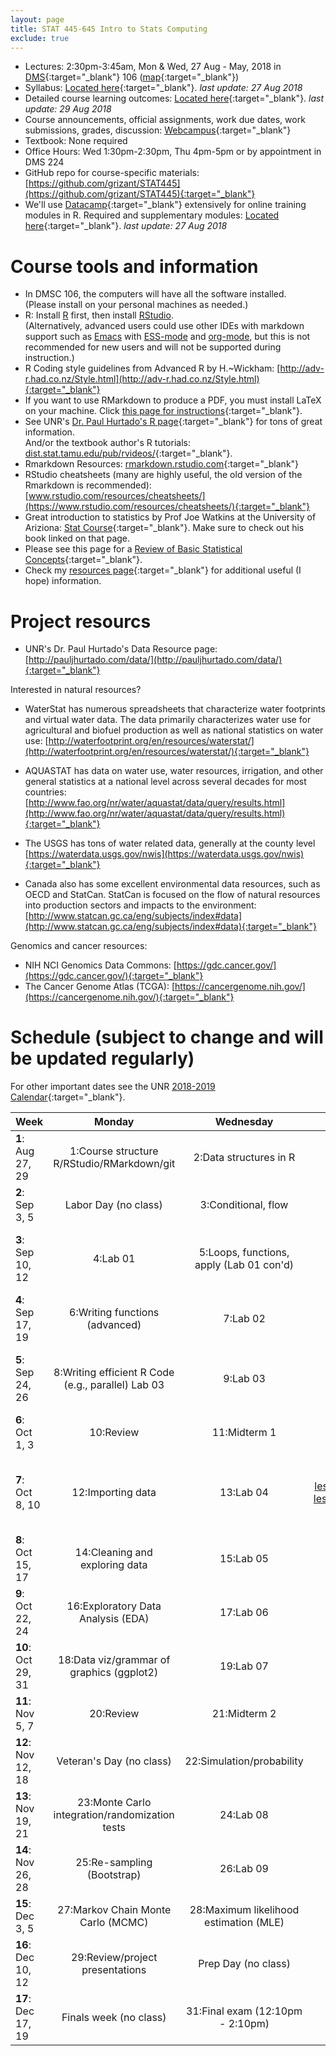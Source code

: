 ```yaml
---
layout: page
title: STAT 445-645 Intro to Stats Computing
exclude: true
---
```


- Lectures: 2:30pm-3:45am, Mon & Wed, 27 Aug -  May, 2018 in [DMS](http://www.unr.edu/around-campus/facilities/davidson){:target="_blank"} 106 ([map](https://www.google.com/maps/place/Davidson+Mathematics+%26+Science+Center,+Reno,+NV+89557){:target="_blank"})
- Syllabus: [Located here](https://github.com/grizant/STAT445/blob/master/syllabus/tex/STAT445-645-Intro-to-Stats-Computing-syllabus.pdf){:target="_blank"}. _last update: 27 Aug 2018_
- Detailed course learning outcomes: [Located here](https://github.com/grizant/STAT445/blob/master/course_outcomes/tex/STAT445-645-Intro-to-Stats-Computing-course_outcomes.pdf){:target="_blank"}. _last update: 29 Aug 2018_
- Course announcements, official assignments, work due dates, work submissions, grades, discussion: [Webcampus](http://tlt.unr.edu/materials/login-canvas.html){:target="_blank"}
- Textbook: None required
- Office Hours: Wed 1:30pm-2:30pm, Thu 4pm-5pm or by appointment in DMS 224
- GitHub repo for course-specific materials: [https://github.com/grizant/STAT445](https://github.com/grizant/STAT445){:target="_blank"}
- We'll use [Datacamp](https://www.datacamp.com/){:target="_blank"} extensively for online training modules in R. Required and supplementary modules: [Located here](https://github.com/grizant/STAT445/blob/master/DataCamp/tex/STAT445-645-Intro-to-Stats-Computing-DataCampModules.pdf){:target="_blank"}. _last update: 27 Aug 2018_


# Course tools and information
- In DMSC 106, the computers will have all the software installed.<br/>(Please install on your personal machines as needed.)
- R: Install [R](http://www.r-project.org/) first, then install [RStudio](http://www.rstudio.com/).<br/>(Alternatively, advanced users could use other IDEs with markdown support such as [Emacs](https://www.gnu.org/software/emacs/) with [ESS-mode](https://ess.r-project.org/) and [org-mode](https://orgmode.org/), but this is not recommended for new users and will not be supported during instruction.)
- R Coding style guidelines from Advanced R by H.~Wickham: [http://adv-r.had.co.nz/Style.html](http://adv-r.had.co.nz/Style.html){:target="_blank"}
- If you want to use RMarkdown to produce a PDF, you must install LaTeX on your machine. Click [this page for instructions](http://www.pauljhurtado.com/latex/){:target="_blank"}.
- See UNR's [Dr. Paul Hurtado's R page](http://www.pauljhurtado.com/R/){:target="_blank"} for tons of great information. <br/> And/or the textbook author's R tutorials: [dist.stat.tamu.edu/pub/rvideos/](http://dist.stat.tamu.edu/pub/rvideos/){:target="_blank"}.
- Rmarkdown Resources: [rmarkdown.rstudio.com](http://rmarkdown.rstudio.com){:target="_blank"}
- RStudio cheatsheets (many are highly useful, the old version of the Rmarkdown is recommended): [www.rstudio.com/resources/cheatsheets/](https://www.rstudio.com/resources/cheatsheets/){:target="_blank"}
- Great introduction to statistics by Prof Joe Watkins at the University of Ariziona: [Stat Course](http://math.arizona.edu/~jwatkins/math363s17.htm){:target="_blank"}. Make sure to check out his book linked on that page.
- Please see this page for a [Review of Basic Statistical Concepts](https://onlinecourses.science.psu.edu/statprogram/review_of_basic_statistics){:target="_blank"}.
- Check my [resources page](/resources/){:target="_blank"} for additional useful (I hope) information.


# Project resourcs

- UNR's Dr. Paul Hurtado's Data Resource page:[http://pauljhurtado.com/data/](http://pauljhurtado.com/data/){:target="_blank"}

Interested in natural resources?

- WaterStat has numerous spreadsheets that characterize water footprints and virtual water data. The data primarily characterizes water use for agricultural and biofuel production as well as national statistics on water use:
[http://waterfootprint.org/en/resources/waterstat/](http://waterfootprint.org/en/resources/waterstat/){:target="_blank"}

- AQUASTAT has data on water use, water resources, irrigation, and other general statistics at a national level across several decades for most countries:
[http://www.fao.org/nr/water/aquastat/data/query/results.html](http://www.fao.org/nr/water/aquastat/data/query/results.html){:target="_blank"}

- The USGS has tons of water related data, generally at the county level
[https://waterdata.usgs.gov/nwis](https://waterdata.usgs.gov/nwis){:target="_blank"}

- Canada also has some excellent environmental data resources, such as OECD and StatCan. StatCan is focused on the flow of natural resources into production sectors and impacts to the environment: 
[http://www.statcan.gc.ca/eng/subjects/index#data](http://www.statcan.gc.ca/eng/subjects/index#data){:target="_blank"}

Genomics and cancer resources:

- NIH NCI Genomics Data Commons: [https://gdc.cancer.gov/](https://gdc.cancer.gov/){:target="_blank"}
- The Cancer Genome Atlas (TCGA): [https://cancergenome.nih.gov/](https://cancergenome.nih.gov/){:target="_blank"}

# Schedule (subject to change and will be updated regularly)
For other important dates see the UNR [2018-2019 Calendar](https://www.unr.edu/academic-central/academic-resources/academic-calendar#2018-2019){:target="_blank"}.

| Week | Monday | Wednesday| Notes & materials |
|---|:---:|:---:|---:|
| **1**: Aug 27, 29 | 1:Course structure<br/>R/RStudio/RMarkdown/git | 2:Data structures in R| [lesson_plan_1_intro.pdf](https://github.com/grizant/STAT445/blob/master/lesson1_intro/tex/lesson_plan_1_intro.pdf){:target="_blank"}<br/>[intro.Rmd](https://github.com/grizant/STAT445/blob/master/lesson1_intro/rmd/intro.Rmd){:target="_blank"}<br/>[lesson2_data_structures.Rmd](https://github.com/grizant/STAT445/blob/master/lesson2_data_strutures/rmd/lesson2_data_structures.Rmd){:target="_blank"}<br/>[lesson2_data_structures.html](lesson2_data_structures.html){:target="_blank"}|
| **2**: Sep 3, 5 | Labor Day (no class) |  3:Conditional, flow| [lesson3_flow.Rmd](https://github.com/grizant/STAT445/blob/master/lesson3_flow/rmd/lesson3_flow.Rmd){:target="_blank"}<br/>[lesson3_flow.html](lesson3_flow.html){:target="_blank"}|
| **3**: Sep 10, 12 | 4:Lab 01 |5:Loops, functions, apply (Lab 01 con'd) | [lab_01.Rmd](https://github.com/grizant/STAT445/blob/master/labs/lab_01.Rmd){:target="_blank"}<br/>[lesson4_lab01.html](lesson4_lab01.html){:target="_blank"}<br/>[lesson5_functions_iteration.Rmd](https://github.com/grizant/STAT445/blob/master/lesson5_iteration/rmd/lesson5_functions_iteration.Rmd){:target="_blank"}<br/>[lesson5_functions_iteration.html](lesson5_functions_iteration.html){:target="_blank"}<br/>[lab_rubric.pdf](https://github.com/grizant/STAT445/blob/master/rubrics/lab_rubric.pdf){:target="_blank"}|
| **4**: Sep 17, 19 | 6:Writing functions (advanced) | 7:Lab 02 | [functions.html](functions.html){:target="_blank"}<br/>[functions.Rmd](https://github.com/grizant/STAT445/blob/master/lesson6_functions/rmd/functions.Rmd){:target="_blank"}<br/>[lab_02_functions.Rmd](https://github.com/grizant/STAT445/blob/master/labs/lab_02_functions.Rmd){:target="_blank"}<br/>[lab_02_functions.html](lab_02_functions.html){:target="_blank"}|
| **5**: Sep 24, 26 | 8:Writing efficient R Code (e.g., parallel) Lab 03| 9:Lab 03 | [lesson8_ttests_text_parallel.html](lesson8_ttests_text_parallel.html){:target="_blank"}<br/>[lesson8_ttests_text_parallel.Rmd](https://github.com/grizant/STAT445/blob/master/lesson8_ttests_text_parallel/rmd/lesson8_ttests_text_parallel.Rmd){:target="_blank"}<br/>[lab_03_ttest_text_parallel.Rmd](https://github.com/grizant/STAT445/blob/master/labs/lab_03_ttest_text_parallel.Rmd){:target="_blank"}<br/>[lab_03_ttest_text_parallel.html](lab_03_ttest_text_parallel.html){:target="_blank"}<br/>[lab_checklist.pdf](https://github.com/grizant/STAT445/blob/master/checklists/lab_checklist.pdf){:target="_blank"}|
| **6**: Oct 1, 3 | 10:Review|  11:Midterm 1| [lesson10_midterm1_review.html](lesson10_midterm1_review.html){:target="_blank"}<br/>[lesson10_midterm1_review.Rmd](https://github.com/grizant/STAT445/blob/master/lesson10_midterm1_review/lesson10_midterm1_review.Rmd){:target="_blank"}<br/>[midterm1_prep_checklist.pdf](https://github.com/grizant/STAT445/blob/master/checklists/midterm1_prep_checklist.pdf){:target="_blank"}|
| **7**: Oct 8, 10 | 12:Importing data |  13:Lab 04| [lesson12_importing_data.html](lesson12_importing_data.html){:target="_blank"}<br/>[lesson12_importing_data.Rmd](https://github.com/grizant/STAT445/blob/master/lesson12_importing_data/rmd/lesson12_importing_data.Rmd){:target="_blank"}<br/>[lesson13_merging_data_lab04_projects.html](lesson13_merging_data_lab04_projects.html){:target="_blank"}<br/>[lesson13_merging_data_lab04_projects.Rmd](https://github.com/grizant/STAT445/blob/master/lesson13_merging_data_lab04_projects/rmd/lesson13_merging_data_lab04_projects.Rmd){:target="_blank"}<br/>[lab_04_reading_cleaning_data.Rmd](https://github.com/grizant/STAT445/blob/master/labs/lab_04_reading_cleaning_data.Rmd){:target="_blank"}<br/>[lab_04_reading_cleaning_data.html](https://github.com/grizant/STAT445/blob/master/labs/lab_04_reading_cleaning_data.html)|
| **8**: Oct 15, 17 | 14:Cleaning and exploring data| 15:Lab 05| [lab_05_numeric_explore_apply.Rmd](https://github.com/grizant/STAT445/blob/master/labs/lab_05_numeric_explore_apply.Rmd){:target="_blank"}<br/>[lab_05_numeric_explore_apply.html](https://github.com/grizant/STAT445/blob/master/labs/lab_05_numeric_explore_apply.html)|
| **9**: Oct 22, 24 | 16:Exploratory Data Analysis (EDA)|  17:Lab 06| [lab_06_base_graphics.Rmd](https://github.com/grizant/STAT445/blob/master/labs/lab_06_base_graphics.Rmd){:target="_blank"}<br/>[lab_06_base_graphics.html](lab_06_base_graphics.html){:target="_blank"}<br/>(last update 22 Oct 2018)|
| **10**: Oct 29, 31 | 18:Data viz/grammar of graphics (ggplot2)| 19:Lab 07| [lab_07_ggplot2_graphics.Rmd](https://github.com/grizant/STAT445/blob/master/labs/lab_07_ggplot2_graphics.Rmd){:target="_blank"}<br/>[lab_07_ggplot2_graphics.html](https://github.com/grizant/STAT445/blob/master/labs/lab_07_ggplot2_graphics.html)|
| **11**: Nov 5, 7 | 20:Review|  21:Midterm 2| [lesson20_midterm2_review.Rmd](https://github.com/grizant/STAT445/blob/master/lesson20_midterm2_review/lesson20_midterm2_review.Rmd){:target="_blank"}<br/>[lesson20_midterm2_review.html](lesson20_midterm2_review.html){:target="_blank"} |
| **12**: Nov 12, 18 | Veteran's Day (no class)|  22:Simulation/probability| [lesson22_simulation.Rmd](https://github.com/grizant/STAT445/blob/master/lesson22_simulation/lesson22_simulation.Rmd){:target="_blank"}<br/>[lesson22_simulation.html](lesson22_simulation.html){:target="_blank"}|
| **13**: Nov 19, 21 | 23:Monte Carlo integration/randomization tests| 24:Lab 08| | 
| **14**: Nov 26, 28 | 25:Re-sampling (Bootstrap) | 26:Lab 09 |  |
| **15**: Dec 3, 5 | 27:Markov Chain Monte Carlo (MCMC) | 28:Maximum likelihood estimation (MLE) | All DataCamp due 12/9/18<br/> Project written report due 12/9/18<br/>[Project written report rubric](https://github.com/grizant/STAT445/blob/master/rubrics/Final_project_written_rubric.pdf){:target="_blank"}|
| **16**: Dec 10, 12 | 29:Review/project presentations | Prep Day (no class) | [Project presentation rubric](https://github.com/grizant/STAT445/blob/master/rubrics/Final_project_presentation_rubric.pdf){:target="_blank"}|
| **17**: Dec 17, 19 | Finals week (no class) |  31:Final exam (12:10pm - 2:10pm) | |
